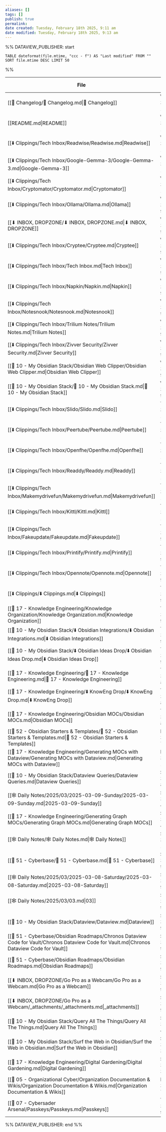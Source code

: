 ```yaml
---
aliases: []
tags: []
publish: true
permalink:
date created: Tuesday, February 18th 2025, 9:11 am
date modified: Tuesday, February 18th 2025, 9:13 am
---
```



%% DATAVIEW_PUBLISHER: start
```dataview
TABLE dateformat(file.mtime, "ccc - f") AS "Last modified" FROM "" SORT file.mtime DESC LIMIT 50
```
%%

| File                                                                                                                                          | Last modified             |
| --------------------------------------------------------------------------------------------------------------------------------------------- | ------------------------- |
| [[📅 Changelog/📅 Changelog.md\|📅 Changelog]]                                                                                                | Wed - 3/12/2025, 10:11 PM |
| [[README.md\|README]]                                                                                                                         | Wed - 3/12/2025, 10:11 PM |
| [[⬇️ Clippings/Tech Inbox/Readwise/Readwise.md\|Readwise]]                                                                                    | Wed - 3/12/2025, 10:00 PM |
| [[⬇️ Clippings/Tech Inbox/Google-Gemma-3/Google-Gemma-3.md\|Google-Gemma-3]]                                                                  | Wed - 3/12/2025, 10:00 PM |
| [[⬇️ Clippings/Tech Inbox/Cryptomator/Cryptomator.md\|Cryptomator]]                                                                           | Wed - 3/12/2025, 10:00 PM |
| [[⬇️ Clippings/Tech Inbox/Ollama/Ollama.md\|Ollama]]                                                                                          | Wed - 3/12/2025, 9:59 PM  |
| [[⬇ INBOX, DROPZONE/⬇ INBOX, DROPZONE.md\|⬇ INBOX, DROPZONE]]                                                                                 | Wed - 3/12/2025, 9:58 PM  |
| [[⬇️ Clippings/Tech Inbox/Cryptee/Cryptee.md\|Cryptee]]                                                                                       | Wed - 3/12/2025, 9:57 PM  |
| [[⬇️ Clippings/Tech Inbox/Tech Inbox.md\|Tech Inbox]]                                                                                         | Wed - 3/12/2025, 9:57 PM  |
| [[⬇️ Clippings/Tech Inbox/Napkin/Napkin.md\|Napkin]]                                                                                          | Wed - 3/12/2025, 9:53 PM  |
| [[⬇️ Clippings/Tech Inbox/Notesnook/Notesnook.md\|Notesnook]]                                                                                 | Wed - 3/12/2025, 9:51 PM  |
| [[⬇️ Clippings/Tech Inbox/Trilium Notes/Trilium Notes.md\|Trilium Notes]]                                                                     | Wed - 3/12/2025, 9:50 PM  |
| [[⬇️ Clippings/Tech Inbox/Zivver Security/Zivver Security.md\|Zivver Security]]                                                               | Wed - 3/12/2025, 9:49 PM  |
| [[📁 10 - My Obsidian Stack/Obsidian Web Clipper/Obsidian Web Clipper.md\|Obsidian Web Clipper]]                                              | Wed - 3/12/2025, 9:44 PM  |
| [[📁 10 - My Obsidian Stack/📁 10 - My Obsidian Stack.md\|📁 10 - My Obsidian Stack]]                                                         | Wed - 3/12/2025, 9:28 PM  |
| [[⬇️ Clippings/Tech Inbox/Slido/Slido.md\|Slido]]                                                                                             | Tue - 3/11/2025, 10:15 PM |
| [[⬇️ Clippings/Tech Inbox/Peertube/Peertube.md\|Peertube]]                                                                                    | Tue - 3/11/2025, 10:13 PM |
| [[⬇️ Clippings/Tech Inbox/Openfhe/Openfhe.md\|Openfhe]]                                                                                       | Tue - 3/11/2025, 10:12 PM |
| [[⬇️ Clippings/Tech Inbox/Readdy/Readdy.md\|Readdy]]                                                                                          | Tue - 3/11/2025, 10:09 PM |
| [[⬇️ Clippings/Tech Inbox/Makemydrivefun/Makemydrivefun.md\|Makemydrivefun]]                                                                  | Tue - 3/11/2025, 10:07 PM |
| [[⬇️ Clippings/Tech Inbox/Kittl/Kittl.md\|Kittl]]                                                                                             | Tue - 3/11/2025, 10:07 PM |
| [[⬇️ Clippings/Tech Inbox/Fakeupdate/Fakeupdate.md\|Fakeupdate]]                                                                              | Tue - 3/11/2025, 9:59 PM  |
| [[⬇️ Clippings/Tech Inbox/Printify/Printify.md\|Printify]]                                                                                    | Tue - 3/11/2025, 9:48 PM  |
| [[⬇️ Clippings/Tech Inbox/Opennote/Opennote.md\|Opennote]]                                                                                    | Tue - 3/11/2025, 9:38 PM  |
| [[⬇️ Clippings/⬇️ Clippings.md\|⬇️ Clippings]]                                                                                                | Tue - 3/11/2025, 9:33 PM  |
| [[📁 17 - Knowledge Engineering/Knowledge Organization/Knowledge Organization.md\|Knowledge Organization]]                                    | Tue - 3/11/2025, 9:20 PM  |
| [[📁 10 - My Obsidian Stack/⬇️ Obsidian Integrations/⬇️ Obsidian Integrations.md\|⬇️ Obsidian Integrations]]                                  | Tue - 3/11/2025, 9:20 PM  |
| [[📁 10 - My Obsidian Stack/⬇️ Obsidian Ideas Drop/⬇️ Obsidian Ideas Drop.md\|⬇️ Obsidian Ideas Drop]]                                        | Tue - 3/11/2025, 9:14 PM  |
| [[📁 17 - Knowledge Engineering/📁 17 - Knowledge Engineering.md\|📁 17 - Knowledge Engineering]]                                             | Tue - 3/11/2025, 8:48 PM  |
| [[📁 17 - Knowledge Engineering/⬇️ KnowEng Drop/⬇️ KnowEng Drop.md\|⬇️ KnowEng Drop]]                                                         | Tue - 3/11/2025, 8:47 PM  |
| [[📁 17 - Knowledge Engineering/Obsidian MOCs/Obsidian MOCs.md\|Obsidian MOCs]]                                                               | Tue - 3/11/2025, 8:28 PM  |
| [[📁 52 - Obsidian Starters & Templates/📁 52 - Obsidian Starters & Templates.md\|📁 52 - Obsidian Starters & Templates]]                     | Mon - 3/10/2025, 7:32 PM  |
| [[📁 17 - Knowledge Engineering/Generating MOCs with Dataview/Generating MOCs with Dataview.md\|Generating MOCs with Dataview]]               | Mon - 3/10/2025, 1:38 PM  |
| [[📁 10 - My Obsidian Stack/Dataview Queries/Dataview Queries.md\|Dataview Queries]]                                                          | Sun - 3/9/2025, 8:44 PM   |
| [[🕸️ Daily Notes/2025/03/2025-03-09-Sunday/2025-03-09-Sunday.md\|2025-03-09-Sunday]]                                                         | Sun - 3/9/2025, 4:34 PM   |
| [[📁 17 - Knowledge Engineering/Generating Graph MOCs/Generating Graph MOCs.md\|Generating Graph MOCs]]                                       | Sun - 3/9/2025, 4:31 PM   |
| [[🕸️ Daily Notes/🕸️ Daily Notes.md\|🕸️ Daily Notes]]                                                                                       | Sun - 3/9/2025, 1:22 PM   |
| [[📁 51 - Cyberbase/📁 51 - Cyberbase.md\|📁 51 - Cyberbase]]                                                                                 | Sat - 3/8/2025, 9:55 PM   |
| [[🕸️ Daily Notes/2025/03/2025-03-08-Saturday/2025-03-08-Saturday.md\|2025-03-08-Saturday]]                                                   | Sat - 3/8/2025, 9:48 PM   |
| [[🕸️ Daily Notes/2025/03/03.md\|03]]                                                                                                         | Sat - 3/8/2025, 9:47 PM   |
| [[📁 10 - My Obsidian Stack/Dataview/Dataview.md\|Dataview]]                                                                                  | Sat - 3/8/2025, 9:33 PM   |
| [[📁 51 - Cyberbase/Obsidian Roadmaps/Chronos Dataview Code for Vault/Chronos Dataview Code for Vault.md\|Chronos Dataview Code for Vault]]   | Sat - 3/8/2025, 9:29 PM   |
| [[📁 51 - Cyberbase/Obsidian Roadmaps/Obsidian Roadmaps.md\|Obsidian Roadmaps]]                                                               | Sat - 3/8/2025, 9:28 PM   |
| [[⬇ INBOX, DROPZONE/Go Pro as a Webcam/Go Pro as a Webcam.md\|Go Pro as a Webcam]]                                                            | Sat - 3/8/2025, 9:19 PM   |
| [[⬇ INBOX, DROPZONE/Go Pro as a Webcam/_attachments/_attachments.md\|_attachments]]                                                           | Sat - 3/8/2025, 9:19 PM   |
| [[📁 10 - My Obsidian Stack/Query All The Things/Query All The Things.md\|Query All The Things]]                                              | Sat - 3/8/2025, 4:18 PM   |
| [[📁 10 - My Obsidian Stack/Surf the Web in Obsidian/Surf the Web in Obsidian.md\|Surf the Web in Obsidian]]                                  | Sat - 3/8/2025, 3:48 PM   |
| [[📁 17 - Knowledge Engineering/Digital Gardening/Digital Gardening.md\|Digital Gardening]]                                                   | Sat - 3/8/2025, 3:45 PM   |
| [[📁 05 - Organizational Cyber/Organization Documentation & Wikis/Organization Documentation & Wikis.md\|Organization Documentation & Wikis]] | Fri - 3/7/2025, 7:53 PM   |
| [[📁 07 - Cybersader Arsenal/Passkeys/Passkeys.md\|Passkeys]]                                                                                 | Thu - 3/6/2025, 9:32 PM   |

%% DATAVIEW_PUBLISHER: end %%